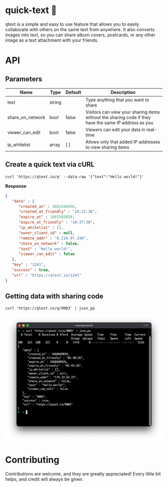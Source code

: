 # quick-text 📠

qtext is a simple and easy to use feature that allows you to easily collaborate with others on the same text from anywhere. It also converts images into text, so you can share album covers, postcards, or any other image as a text attachment with your friends.

# API

## Parameters

|Name|Type|Default|Description|
|----|----|-------|-----------|
|text|string||Type anything that you want to share|
|share_on_network|bool|false|Visitors can view your sharing items without the sharing code if they have the same IP address as you|
|viewer_can_edit|bool|false|Viewers can edit your data in real-time|
|ip_whitelist|array|[ ]|Allows only that added IP addresses to view sharing items|

## Create a quick text via cURL

```curl
curl 'https://qtext.io/q' --data-raw '{"text":"Hello world!"}'
```

**Response**
```json
{
   "data" : {
      "created_at" : 1661584958,
      "created_at_friendly" : "10:22:38",
      "expire_at" : 1661585858,
      "expire_at_friendly" : "10:37:38",
      "ip_whitelist" : [],
      "owner_client_id" : null,
      "remote_addr" : "8.219.97.248",
      "share_on_network" : false,
      "text" : "Hello world!",
      "viewer_can_edit" : false
   },
   "key" : "1241",
   "success" : true,
   "url" : "https://qtext.io/1241"
}
```

## Getting data with sharing code
```curl
curl 'https://qtext.io/q/9003' | json_pp
```
![Test](/assets/api-get.png)


# Contributing

Contributions are welcome, and they are greatly appreciated! Every
little bit helps, and credit will always be given.
